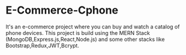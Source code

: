 # E-Commerce-Cphone
It's an e-commerce project where you can buy and watch a catalog of phone devices. This project is build using the MERN Stack (MongoDB,Express.js,React,Node.js) and some other stacks like Bootstrap,Redux,JWT,Bcrypt.
